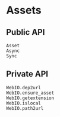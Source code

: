 # Assets

## Public API
```@docs
Asset
Async
Sync
```

## Private API
```@docs
WebIO.dep2url
WebIO.ensure_asset
WebIO.getextension
WebIO.islocal
WebIO.path2url
```

